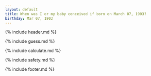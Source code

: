 ```yaml
---
layout: default
title: When was I or my baby conceived if born on March 07, 1903?
birthday: Mar 07, 1903
---
```


{% include header.md %}

{% include guess.md %}

{% include calculate.md %}

{% include safety.md %}

{% include footer.md %}



